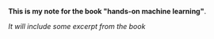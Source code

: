 **This is my note for the book "hands-on machine learning"**.

*It will include some excerpt from the book*
